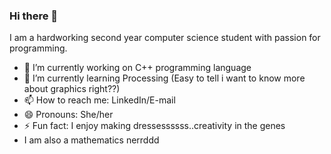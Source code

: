 ### Hi there 👋


I am a hardworking second year computer science student with passion for programming.  

- 🔭 I’m currently working on C++ programming language
- 🌱 I’m currently learning Processing (Easy to tell i want to know more about graphics right??)
- 📫 How to reach me: LinkedIn/E-mail
- 😄 Pronouns: She/her
- ⚡ Fun fact: I enjoy making dressessssss..creativity in the genes
- I am also a mathematics nerrddd

